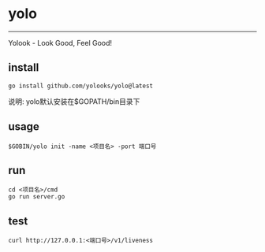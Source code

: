 # yolo
---------
Yolook - Look Good, Feel Good!

## install

```
go install github.com/yolooks/yolo@latest
```
说明: yolo默认安装在$GOPATH/bin目录下

## usage

```
$GOBIN/yolo init -name <项目名> -port 端口号
```

## run

```
cd <项目名>/cmd
go run server.go
```

## test

```
curl http://127.0.0.1:<端口号>/v1/liveness
```
